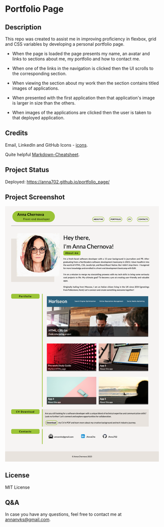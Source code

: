 # Portfolio Page

## Description

This repo was created to assist me in improving proficiency in flexbox, grid and CSS variables by developing a personal portfolio page.

- When the page is loaded the page presents my name, an avatar and links to sections about me, my portfolio and how to contact me.

- When one of the links in the navigation is clicked then the UI scrolls to the corresponding section.

- When viewing the section about my work then the section contains titled images of applications.

- When presented with the first application then that application's image is larger in size than the others.

- When images of the applications are clicked then the user is taken to that deployed application.

## Credits

Email, LinkedIn and GitHub Icons - [icons](https://icons8.com/icons).

Quite helpful [Markdown-Cheatsheet](https://github.com/lifeparticle/Markdown-Cheatsheet).

## Project Status

Deployed: https://anna702.github.io/portfolio_page/

## Project Screenshot

![Anna-Chernova-Portfolio-Page-Screenshot](starter/images/Anna_Chernova_portfolio.png)

## License

MIT License

## Q&A

In case you have any questions, feel free to contact me at <a href="mailto:annanvks@gmail.com?">annanvks@gmail.com</a>.
